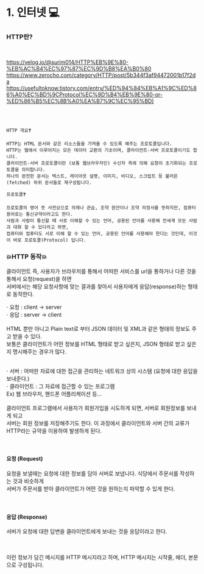 # 1. 인터넷 💻

### HTTP란?
<br>

<https://velog.io/@surim014/HTTP%EB%9E%80-%EB%AC%B4%EC%97%87%EC%9D%B8%EA%B0%80>
<https://www.zerocho.com/category/HTTP/post/5b344f3af94472001b17f2da>
<https://usefultoknow.tistory.com/entry/%ED%94%84%EB%A1%9C%ED%86%A0%EC%BD%9CProtocol%EC%9D%B4%EB%9E%80-or-%ED%86%B5%EC%8B%A0%EA%B7%9C%EC%95%BD)>

<br>

``` 

HTTP 개요❓

HTTP는 HTML 문서와 같은 리소스들을 가져올 수 있도록 해주는 프로토콜입니다.
HTTP는 웹에서 이루어지는 모든 데이터 교환의 기초이며, 클라이언트-서버 프로토콜이기도 합니다.
클라이언트-서버 프로토콜이란 (보통 웹브라우저인) 수신자 측에 의해 요청이 초기화되는 프로토콜을 의미합니다.
하나의 완전한 문서는 텍스트, 레이아웃 설명, 이미지, 비디오, 스크립트 등 불러온(fetched) 하위 문서들로 재구성됩니다.

프로토콜❓

프로토콜의 영어 뜻 사전상으로 의례나 관습, 조약 원안이나 조약 의정서를 뜻하지만, 컴퓨터 용어로는 통신규약이라고도 한다.
사람과 사람이 통신할 때 서로 이해할 수 있는 언어, 공용된 언어를 사용해 전세계 모든 사람과 대화 할 수 있다라고 하면,
컴퓨터와 컴퓨터도 서로 이해 할 수 있는 언어, 공용된 언어를 사용해야 한다는 것인데, 이것이 바로 프로토콜(Protocol) 입니다.

```


###  💥HTTP 동작💥


클라이언트 즉, 사용자가 브라우저를 통해서 어떠한 서비스를 url을 통하거나 다른 것을 통해서 요청(request)을 하면<br>
서버에서는 해당 요청사항에 맞는 결과를 찾아서 사용자에게 응답(response)하는 형태로 동작한다.<br>

$\cdot$ 요청 : client -> server<br>
$\cdot$ 응답 : server -> client<br>
<br>
HTML 뿐만 아니고 Plain text로 부터 JSON 데이터 및 XML과 같은 형태의 정보도 주고 받을 수 있다.<br>
보통은 클라이언트가 어떤 정보를 HTML 형태로 받고 싶은지, JSON 형태로 받고 싶은지 명시해주는 경우가 많다.<br><br>

$\cdot$ 서버 : 어떠한 자료에 대한 접근을 관리하는 네트워크 상의 시스템 (요청에 대한 응답을 보내준다.)<br>
$\cdot$ 클라이언트 : 그 자료에 접근할 수 있는 프로그램<br>
Ex) 웹 브라우저, 핸드폰 어플리케이션 등...<br>
<br>
클라이언트 프로그램에서 사용자가 회원가입을 시도하게 되면, 서버로 회원정보를 보내게 되고<br>
서버는 회원 정보를 저장해주기도 한다. 이 과정에서 클라이언트와 서버 간의 교류가 HTTP라는 규약을 이용하여 발생하게 된다.<br><br><br>


#### 요청 (Request)

요청을 보낼때는 요청에 대한 정보를 담아 서버로 보냅니다. 식당에서 주문서를 작성하는 것과 비슷하게<br>
서버가 주문서를 받아 클라이언트가 어떤 것을 원하는지 파악할 수 있게 한다.<br><br><br>



#### 응답 (Response)

서버가 요청에 대한 답변을 클라이언트에게 보내는 것을 응답이라고 한다.<br><br><br>


이런 정보가 담긴 메시지를 HTTP 메시지라고 하며, HTTP 메시지는 시작줄, 헤더, 본문으로 구성됩니다.<br>
